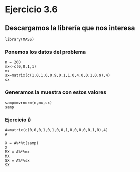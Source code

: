 # Ejercicio 3.6

## Descargamos la librería que nos interesa
    library(MASS)
### Ponemos los datos del problema
    n = 200
    mx<-c(0,0,1,1)
    mx
    sx=matrix(c(1,0,1,0,0,9,0,1,1,0,4,0,0,1,0,9),4)
    sx
    
### Generamos la muestra con estos valores    
    samp=mvrnorm(n,mx,sx)
    samp

### Ejercicio i)

    A=matrix(c(0,0,0,1,0,1,0,0,1,0,0,0,0,0,1,0),4)
    A   

    X = A%*%t(samp)
    X
    MX = A%*%mx
    MX
    SX = A%*%sx
    SX
